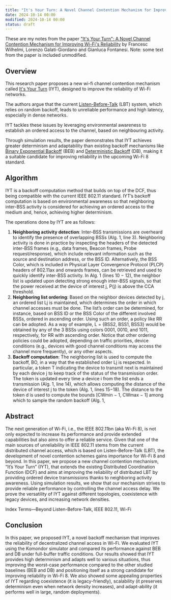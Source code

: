 ```yaml
---
title: "It's Your Turn: A Novel Channel Contention Mechanism for Improving Wi-Fi’s Reliability"
date: 2024-10-14 00:00
modified: 2024-10-14 00:00
status: draft
---
```


These are my notes from the paper ["It's Your Turn": A Novel Channel Contention Mechanism for Improving Wi-Fi's Reliability](https://arxiv.org/abs/2410.07874) by Francesc Wilhelmi, Lorenzo Galati-Giordano and Gianluca Fontanesi. Note: some text from the paper is included unmodified.

## Overview

This research paper proposes a new wi-fi channel contention mechanism called [It's Your Turn](../../permanent/its-your-turn.md) (IYT), designed to improve the reliability of Wi-Fi networks.

The authors argue that the current [Listen-Before-Talk](../../permanent/listen-before-talk.md) (LBT) system, which relies on random backoff, leads to unreliable performance and high latency, especially in dense networks.

IYT tackles these issues by leveraging environmental awareness to establish an ordered access to the channel, based on neighbouring activity.

Through simulation results, the paper demonstrates that IYT achieves greater determinism and adaptability than existing backoff mechanisms like [Binary Exponential Backoff](../../permanent/binary-exponential-backoff.md) (BEB) and [Deterministic Backoff](../../permanent/deterministic-backoff.md) (DB), making it a suitable candidate for improving reliability in the upcoming Wi-Fi 8 standard.

## Algorithm

IYT is a backoff computation method that builds on top of the DCF, thus being compatible with the current IEEE 802.11 standard. IYT’s backoff computation is based on environmental awareness so that neighboring inter-BSS activity is considered for achieving an ordered access to the medium and, hence, achieving higher determinism.

The operations done by IYT are as follows:

1. **Neighboring activity detection**: Inter-BSS transmissions are overheard to identify the presence of overlapping BSSs (Alg. 1, line 3). Neighboring activity is done in practice by inspecting the headers of the detected inter-BSS frames (e.g., data frames, Beacon frames, Probe request/response), which include relevant information such as the source and destination address, or the BSS ID. Alternatively, the BSS Color, which is included in Physical Layer Convergence Protocol (PLCP) headers of 802.11ax and onwards frames, can be retrieved and used to quickly identify inter-BSS activity. In Alg. 1 (lines 10 − 12), the neighbor list is updated upon detecting strong enough inter-BSS signals, so that the power received at the device of interest j, P(j) is above the CCA threshold.
2. **Neighboring list ordering**: Based on the neighbor devices detected by j, an ordered list Lj is maintained, which determines the order in which channel accesses must be done. The list’s order can be determined, for instance, based on BSS ID or the BSS Color of the different involved BSSs, ordered in ascending order. Using such an order, a policy like RR can be adopted. As a way of example, L = {BSS2, BSS1, BSS3} would be obtained by any of the 3 BSSs using colors 0001, 0010, and 1011, respectively, for RR with ascending order. Notice that other ordering policies could be adopted, depending on traffic priorities, device conditions (e.g., devices with good channel conditions may access the channel more frequently), or any other aspects.
3.  **Backoff computation**: The neighboring list is used to compute the backoff, BO, in a way that the established order Lj is respected. In particular, a token T indicating the device to transmit next is maintained by each device j to keep track of the status of the transmission order. The token is updated every time a device i from the list ends a transmission (Alg. 1, line 14), which allows computing the distance of the device of interest j to the token (Alg. 1, lines 15−18). The distance to the token d is used to compute the bounds [CWmin − 1, CWmax − 1] among which to sample the random backoff (Alg. 1,

## Abstract

The next generation of Wi-Fi, i.e., the IEEE 802.11bn (aka Wi-Fi 8), is not only expected to increase its performance and provide extended capabilities but also aims to offer a reliable service. Given that one of the main sources of unreliability in IEEE 802.11 stems from the current distributed channel access, which is based on Listen-Before-Talk (LBT), the development of novel contention schemes gains importance for Wi-Fi 8 and beyond. In this paper, we propose a new channel contention mechanism, “It’s Your Turn” (IYT), that extends the existing Distributed Coordination Function (DCF) and aims at improving the reliability of distributed LBT by providing ordered device transmissions thanks to neighboring activity awareness. Using simulation results, we show that our mechanism strives to provide reliable performance by controlling the channel access delay. We prove the versatility of IYT against different topologies, coexistence with legacy devices, and increasing network densities.

Index Terms—Beyond Listen-Before-Talk, IEEE 802.11, Wi-Fi

## Conclusion

In this paper, we proposed IYT, a novel backoff mechanism that improves the reliability of decentralized channel access in Wi-Fi. We evaluated IYT using the Komondor simulator and compared its performance against BEB and DB under full-buffer traffic conditions. Our results showed that IYT provides high determinism and adapts well to various situations, thus improving the worst-case performance compared to the other studied baselines (BEB and DB) and positioning itself as a strong candidate for improving reliability in Wi-Fi 8. We also showed some appealing properties of IYT regarding coexistence (it is legacy-friendly), scalability (it preserves determinism even when network density increases), and adapt-ability (it performs well in large, random deployments).